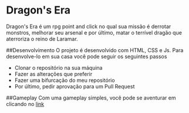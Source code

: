 <h1>Dragon's Era</h1>
Dragon's Era é um rpg point and click no qual sua missão é derrotar monstros, melhorar seu arsenal e por último, matar o terrível dragão que aterroriza o reino de Laramar.

##Desenvolvimento
O projeto é desenvolvido com HTML, CSS e Js. Para desenvolve-lo em sua casa você pode seguir os seguintes passos
<ul>
  <li>Clonar o repositório na sua máquina</li>
  <li>Fazer as alterações que preferir</li>
  <li>Fazer uma bifurcação do meu repositório</li>
  <li>Por último, pedir aprovação para um Pull Request</li>
</ul>

##Gameplay
Com uma gameplay simples, você pode se aventurar em clicando no <a href="https://rpg-deploy.vercel.app/">link</a>
